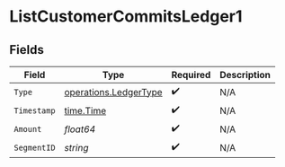 # ListCustomerCommitsLedger1


## Fields

| Field                                                          | Type                                                           | Required                                                       | Description                                                    |
| -------------------------------------------------------------- | -------------------------------------------------------------- | -------------------------------------------------------------- | -------------------------------------------------------------- |
| `Type`                                                         | [operations.LedgerType](../../models/operations/ledgertype.md) | :heavy_check_mark:                                             | N/A                                                            |
| `Timestamp`                                                    | [time.Time](https://pkg.go.dev/time#Time)                      | :heavy_check_mark:                                             | N/A                                                            |
| `Amount`                                                       | *float64*                                                      | :heavy_check_mark:                                             | N/A                                                            |
| `SegmentID`                                                    | *string*                                                       | :heavy_check_mark:                                             | N/A                                                            |